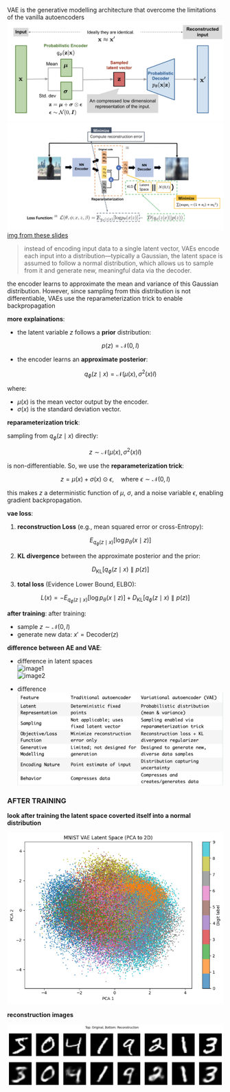 VAE is the generative modelling architecture that overcome the limitations of the vanilla autoencoders
![img](img/vae-gaussian.png)
![img](img/arch.png)
[img from these slides](https://deeplearning.cs.cmu.edu/F21/document/recitation/Recitation11/AE_and_VAE.pdf)
> instead of encoding input data to a single latent vector, VAEs encode each input into a distribution—typically a Gaussian, the latent space is assumed to follow a normal distribution, which allows us to sample from it and generate new, meaningful data via the decoder.

the encoder learns to approximate the mean and variance of this Gaussian distribution. However, since sampling from this distribution is not differentiable, VAEs use the reparameterization trick to enable backpropagation

**more explainations**:
- the latent variable $z$ follows a **prior** distribution:

  $$p(z) = \mathcal{N}(0, I)$$

- the encoder learns an **approximate posterior**:

  $$q_\phi(z \mid x) = \mathcal{N}(\mu(x), \sigma^2(x) I)$$

where:
- $\mu(x)$ is the mean vector output by the encoder.
- $\sigma(x)$ is the standard deviation vector.

**reparameterization trick**:

sampling from $q_\phi(z \mid x)$ directly:

  $$z \sim \mathcal{N}(\mu(x), \sigma^2(x) I)$$

is non-differentiable. So, we use the **reparameterization trick**:

  $$z = \mu(x) + \sigma(x) \odot \epsilon, \quad \text{where } \epsilon \sim \mathcal{N}(0, I)$$

this makes $z$ a deterministic function of $\mu$, $\sigma$, and a noise variable $\epsilon$, enabling gradient backpropagation.

**vae loss**: 
1. **reconstruction Loss** (e.g., mean squared error or cross-Entropy):

   $$E_{q_\phi(z \mid x)} [ \log p_\theta(x \mid z) ]$$

2. **KL divergence** between the approximate posterior and the prior:

   $$D_{\text{KL}} \left[ q_\phi(z \mid x) \parallel p(z) \right]$$

3. **total loss** (Evidence Lower Bound, ELBO):

  $$L(x) = -E_{q_\phi(z \mid x)} [ \log p_\theta(x \mid z) ] + D_{\text{KL}} \left[ q_\phi(z \mid x) \parallel p(z) \right]$$

**after training**:
after training:
- sample $z \sim \mathcal{N}(0, I)$
- generate new data: $x' = \text{Decoder}(z)$

**difference between AE and VAE**: 
- difference in latent spaces <br>
![image1](img/latentspace1) <br>
![image2](img/latentspace2)

- difference
![img](img/difference.png)


### AFTER TRAINING 

**look after training the latent space coverted itself into a normal distribution** 

![no](img/after_training.png)

**reconstruction images**

![recon](img/reconstruction.png)

